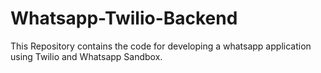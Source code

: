 # Whatsapp-Twilio-Backend
This Repository contains the code for developing a whatsapp application using Twilio and Whatsapp Sandbox.
